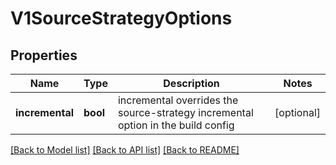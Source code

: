 # V1SourceStrategyOptions

## Properties
Name | Type | Description | Notes
------------ | ------------- | ------------- | -------------
**incremental** | **bool** | incremental overrides the source-strategy incremental option in the build config | [optional] 

[[Back to Model list]](../README.md#documentation-for-models) [[Back to API list]](../README.md#documentation-for-api-endpoints) [[Back to README]](../README.md)


